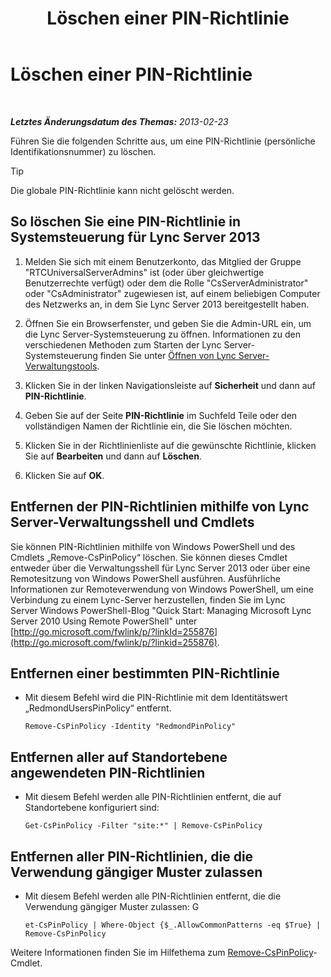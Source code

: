 ﻿---
title: Löschen einer PIN-Richtlinie
TOCTitle: Löschen einer PIN-Richtlinie
ms:assetid: 7c378927-2e41-418e-9721-327021bd2e45
ms:mtpsurl: https://technet.microsoft.com/de-de/library/Gg521020(v=OCS.15)
ms:contentKeyID: 49294519
ms.date: 05/19/2016
mtps_version: v=OCS.15
ms.translationtype: HT
---

# Löschen einer PIN-Richtlinie

 

_**Letztes Änderungsdatum des Themas:** 2013-02-23_

Führen Sie die folgenden Schritte aus, um eine PIN-Richtlinie (persönliche Identifikationsnummer) zu löschen.


> [!TIP]
> Die globale PIN-Richtlinie kann nicht gelöscht werden.



## So löschen Sie eine PIN-Richtlinie in Systemsteuerung für Lync Server 2013

1.  Melden Sie sich mit einem Benutzerkonto, das Mitglied der Gruppe "RTCUniversalServerAdmins" ist (oder über gleichwertige Benutzerrechte verfügt) oder dem die Rolle "CsServerAdministrator" oder "CsAdministrator" zugewiesen ist, auf einem beliebigen Computer des Netzwerks an, in dem Sie Lync Server 2013 bereitgestellt haben.

2.  Öffnen Sie ein Browserfenster, und geben Sie die Admin-URL ein, um die Lync Server-Systemsteuerung zu öffnen. Informationen zu den verschiedenen Methoden zum Starten der Lync Server-Systemsteuerung finden Sie unter [Öffnen von Lync Server-Verwaltungstools](lync-server-2013-open-lync-server-administrative-tools.md).

3.  Klicken Sie in der linken Navigationsleiste auf **Sicherheit** und dann auf **PIN-Richtlinie**.

4.  Geben Sie auf der Seite **PIN-Richtlinie** im Suchfeld Teile oder den vollständigen Namen der Richtlinie ein, die Sie löschen möchten.

5.  Klicken Sie in der Richtlinienliste auf die gewünschte Richtlinie, klicken Sie auf **Bearbeiten** und dann auf **Löschen**.

6.  Klicken Sie auf **OK**.

## Entfernen der PIN-Richtlinien mithilfe von Lync Server-Verwaltungsshell und Cmdlets

Sie können PIN-Richtlinien mithilfe von Windows PowerShell und des Cmdlets „Remove-CsPinPolicy“ löschen. Sie können dieses Cmdlet entweder über die Verwaltungsshell für Lync Server 2013 oder über eine Remotesitzung von Windows PowerShell ausführen. Ausführliche Informationen zur Remoteverwendung von Windows PowerShell, um eine Verbindung zu einem Lync-Server herzustellen, finden Sie im Lync Server Windows PowerShell-Blog "Quick Start: Managing Microsoft Lync Server 2010 Using Remote PowerShell" unter [http://go.microsoft.com/fwlink/p/?linkId=255876](http://go.microsoft.com/fwlink/p/?linkid=255876).

## Entfernen einer bestimmten PIN-Richtlinie

  - Mit diesem Befehl wird die PIN-Richtlinie mit dem Identitätswert „RedmondUsersPinPolicy“ entfernt.
    
        Remove-CsPinPolicy -Identity "RedmondPinPolicy"

## Entfernen aller auf Standortebene angewendeten PIN-Richtlinien

  - Mit diesem Befehl werden alle PIN-Richtlinien entfernt, die auf Standortebene konfiguriert sind:
    
        Get-CsPinPolicy -Filter "site:*" | Remove-CsPinPolicy

## Entfernen aller PIN-Richtlinien, die die Verwendung gängiger Muster zulassen

  - Mit diesem Befehl werden alle PIN-Richtlinien entfernt, die die Verwendung gängiger Muster zulassen: G
    
        et-CsPinPolicy | Where-Object {$_.AllowCommonPatterns -eq $True} | Remove-CsPinPolicy

Weitere Informationen finden Sie im Hilfethema zum [Remove-CsPinPolicy](remove-cspinpolicy.md)-Cmdlet.

